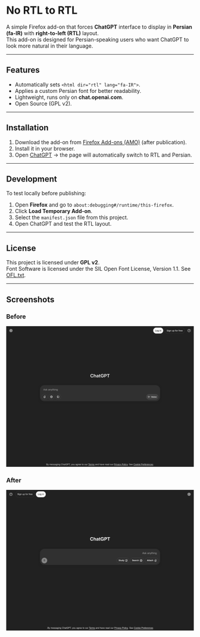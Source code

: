 # No RTL to RTL

A simple Firefox add-on that forces **ChatGPT** interface to display in **Persian (fa-IR)** with **right-to-left (RTL)** layout.  
This add-on is designed for Persian-speaking users who want ChatGPT to look more natural in their language.

---

## Features

- Automatically sets `<html dir="rtl" lang="fa-IR">`.
- Applies a custom Persian font for better readability.
- Lightweight, runs only on **chat.openai.com**.
- Open Source (GPL v2).

---

## Installation

1. Download the add-on from [Firefox Add-ons (AMO)](https://addons.mozilla.org/) (after publication).
2. Install it in your browser.
3. Open [ChatGPT](https://chat.openai.com/) → the page will automatically switch to RTL and Persian.

---

## Development

To test locally before publishing:

1. Open **Firefox** and go to `about:debugging#/runtime/this-firefox`.
2. Click **Load Temporary Add-on**.
3. Select the `manifest.json` file from this project.
4. Open ChatGPT and test the RTL layout.

---

## License

This project is licensed under **GPL v2**.  
Font Software is licensed under the SIL Open Font License, Version 1.1. See [OFL.txt](/OFL.txt).

---

## Screenshots

### Before

![Before RTL](screenshots/before.png)

### After

![After RTL](screenshots/after.png)
